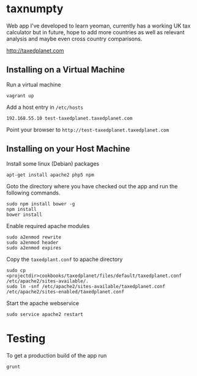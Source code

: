 taxnumpty
=========

Web app I've developed to learn yeoman, currently has a working UK tax 
calculator but in future, hope to add more countries as well as relevant 
analysis and maybe even cross country comparisons.

http://taxedplanet.com

## Installing on a Virtual Machine
Run a virtual machine

    vagrant up

Add a host entry in `/etc/hosts`

    192.168.55.10 test-taxedplanet.taxedplanet.com

Point your browser to `http://test-taxedplanet.taxedplanet.com`

## Installing on your Host Machine
Install some linux (Debian) packages

    apt-get install apache2 php5 npm

Goto the directory where you have checked out the app and run the following commands.

    sudo npm install bower -g
    npm install
    bower install

Enable required apache modules

    sudo a2enmod rewrite
    sudo a2enmod header
    sudo a2enmod expires

Copy the `taxedplant.conf` to apache directory

    sudo cp <projectdir>cookbooks/taxedplanet/files/default/taxedplanet.conf
    /etc/apache2/sites-available/.
    sudo ln -snf /etc/apache2/sites-available/taxedplanet.conf
    /etc/apache2/sites-enabled/taxedplanet.conf

Start the apache webservice

    sudo service apache2 restart

# Testing
To get a production build of the app run

    grunt

